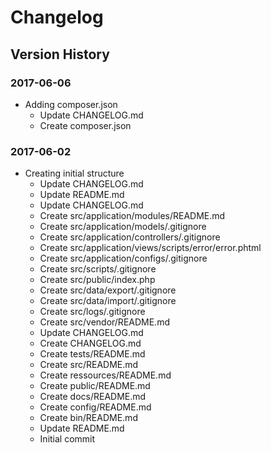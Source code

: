 # Changelog
## Version History

### 2017-06-06

* Adding composer.json
  * Update CHANGELOG.md
  * Create composer.json
  
### 2017-06-02

* Creating initial structure
  * Update CHANGELOG.md
  * Update README.md
  * Update CHANGELOG.md
  * Create src/application/modules/README.md
  * Create src/application/models/.gitignore
  * Create src/application/controllers/.gitignore
  * Create src/application/views/scripts/error/error.phtml
  * Create src/application/configs/.gitignore
  * Create src/scripts/.gitignore
  * Create src/public/index.php
  * Create src/data/export/.gitignore
  * Create src/data/import/.gitignore
  * Create src/logs/.gitignore
  * Create src/vendor/README.md
  * Update CHANGELOG.md
  * Create CHANGELOG.md
  * Create tests/README.md
  * Create src/README.md
  * Create ressources/README.md
  * Create public/README.md
  * Create docs/README.md
  * Create config/README.md
  * Create bin/README.md
  * Update README.md
  * Initial commit
